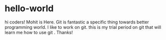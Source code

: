 # hello-world


hi coders!
Mohit is Here. Git is fantastic a specific thing towards better programming world. I like to work on git. this is my trial period on git that will learn me how to use git .
Thanks!
